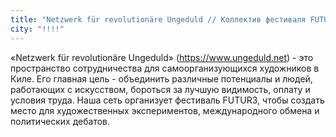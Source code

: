 ```yaml
---
title: "Netzwerk für revolutionäre Ungeduld // Коллектив фестиваля FUTUR3 "
city: "!!!!"
---
```


«Netzwerk für revolutionäre Ungeduld» (https://www.ungeduld.net) - это пространство сотрудничества для самоорганизующихся художников в Киле. Его главная цель - объединить различные потенциалы и людей, работающих с искусством, бороться за лучшую видимость, оплату и условия труда. Наша сеть организует фестиваль FUTUR3, чтобы создать место для художественных экспериментов, международного обмена и политических дебатов.
